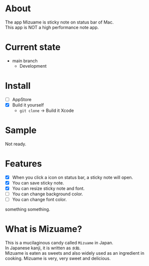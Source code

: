 # About
The app Mizuame is sticky note on status bar of Mac.  
This app is NOT a high performance note app.

# Current state
- main branch
  - Development

# Install
- [ ] AppStore
- [x] Build it yourself
  - `git clone` -> Build it Xcode

# Sample
Not ready.

# Features
- [x] When you click a icon on status bar, a sticky note will open.
- [x] You can save sticky note.
- [x] You can resize sticky note and font.
- [ ] You can change background color.
- [ ] You can change font color.

something something.

# What is Mizuame?
This is a mucilaginous candy called `Mizuame` in Japan.  
In Japanese kanji, it is written as `水飴`.  
Mizuame is eaten as sweets and also widely used as an ingredient in cooking. Mizuame is very, very sweet and delicious.
